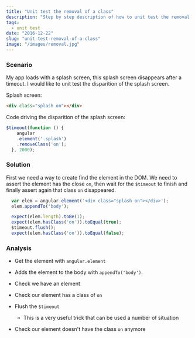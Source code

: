 ```yaml
---
title: "Unit test the removal of a class"
description: "Step by step description of how to unit test the removal of a class"
tags:
  - unit test
date: "2016-12-22"
slug: "unit-test-removal-of-a-class"
image: "/images/removal.jpg"
---
```


### Scenario

My app loads with a splash screen, this splash screen disappears after a timeout. I would like to unit test the disparition of the splash screen.

Splash screen:
```html
<div class="splash on"></div>
```

Code driving the disparition of the splash screen:
```javascript
$timeout(function () {
    angular
    .element('.splash')
    .removeClass('on');
  }, 2000);
```


### Solution

First we need a way to create find the element in the DOM. We need to assert the element has the close `on`, then wait for the `$timeout` to finish and finally assert again that class `on` disappeared.

```javascript
  var elem = angular.element('<div class="splash on"></div>');
  elem.appendTo('body');

  expect(elem.length).toBe(1);
  expect(elem.hasClass('on')).toEqual(true);
  $timeout.flush();
  expect(elem.hasClass('on')).toEqual(false);
```

### Analysis

* Get the element with `angular.element`
* Adds the element to the body with `appendTo('body')`.

* Check we have an element
* Check our element has a class of `on`
* Flush the `$timeout`
    * This is a very useful trick that can be used a number of situation
* Check our element doesn't have the class `on` anymore
